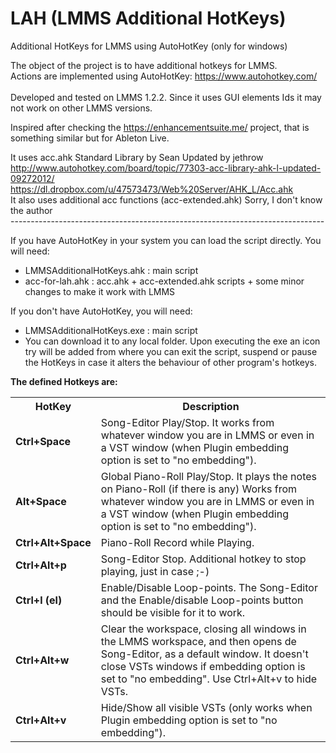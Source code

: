 # LAH (LMMS Additional HotKeys)
Additional HotKeys for LMMS using AutoHotKey (only for windows) <br>

The object of the project is to have additional hotkeys for LMMS.<br>
Actions are implemented using AutoHotKey: https://www.autohotkey.com/ <br><br>
Developed and tested on LMMS 1.2.2. Since it uses GUI elements Ids it may not work on other LMMS versions.<br>

Inspired after checking the https://enhancementsuite.me/ project, that is something similar but for Ableton Live. <br>

It uses acc.ahk Standard Library by Sean Updated by jethrow <br>
	http://www.autohotkey.com/board/topic/77303-acc-library-ahk-l-updated-09272012/ <br>
 	https://dl.dropbox.com/u/47573473/Web%20Server/AHK_L/Acc.ahk <br>
It also uses additional acc functions (acc-extended.ahk) Sorry, I don't know the author <br>
------------------------------------------------------------------------------ <br>

If you have AutoHotKey in your system you can load the script directly. You will need:
<ul>
	<li>LMMSAdditionalHotKeys.ahk : main script</li>
	<li>acc-for-lah.ahk : acc.ahk + acc-extended.ahk scripts + some minor changes to make it work with LMMS</li>
</ul>
If you don't have AutoHotKey, you will need:
<ul>
	<li>LMMSAdditionalHotKeys.exe : main script</li>
	<li>You can download it to any local folder. Upon executing the exe an icon try will be added from where you can exit the script, suspend or pause the HotKeys in case it alters the behaviour of other program's hotkeys.</li>
</ul>


<b>The defined Hotkeys are:</b><br>

<table>
  <tr>
    <th><b>HotKey</b></th>
    <th><b>Description</b></th>
  </tr>
  <tr>
    <td><b>Ctrl+Space</b></td>
    <td>Song-Editor Play/Stop. It works from whatever window you are in LMMS or even in a VST window (when Plugin embedding option is set to "no embedding").</td>
  </tr>
  <tr>
  <td><b>Alt+Space</b></td>
    <td>Global Piano-Roll Play/Stop. It plays the notes on Piano-Roll (if there is any) Works from whatever window you are in LMMS or even in a VST window (when Plugin embedding option is set to "no embedding").</td>
  </tr>
  <tr>
    <td><b>Ctrl+Alt+Space</b></td>
    <td>Piano-Roll Record while Playing.</td>
  </tr>
  <tr>
    <td><b>Ctrl+Alt+p</b></td>
    <td>Song-Editor Stop. Additional hotkey to stop playing, just in case ;-)</td>
  </tr>

  <tr>
    <td><b>Ctrl+l (el)</b></td>
    <td>Enable/Disable Loop-points. The Song-Editor and the Enable/disable Loop-points button should be visible for it to work.</td>
  </tr>
  <tr>
    <td><b>Ctrl+Alt+w</b></td>
    <td>Clear the workspace, closing all windows in the LMMS workspace, and then opens de Song-Editor, as a default window. It doesn't close VSTs windows if embedding option is set to "no embedding". Use Ctrl+Alt+v to hide VSTs.</td>
  </tr>
  <tr>
    <td><b>Ctrl+Alt+v</b></td>
    <td>Hide/Show all visible VSTs (only works when Plugin embedding option is set to "no embedding").</td>
  </tr>
</table>

